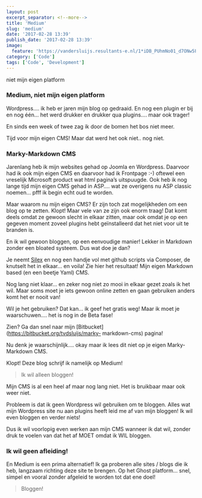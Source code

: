```yaml
---
layout: post
excerpt_separator: <!--more-->
title: 'Medium'
slug: 'medium'
date: '2017-02-28 13:39'
publish_date: '2017-02-28 13:39'
image:
  feature: 'https://vandersluijs.resultants-e.nl/1*iDB_PUhmNo01_d7ONw5F1A.jpeg'
category: ['Code']
tags: ['Code', 'Development']
---
```

niet mijn eigen platform
<!--more-->

### Medium, niet mijn eigen platform

Wordpress…. ik heb er jaren mijn blog op gedraaid. En nog een plugin er bij en
nog één… het werd drukker en drukker qua plugins…. maar ook trager!

En sinds een week of twee zag ik door de bomen het bos niet meer.

Tijd voor mijn eigen CMS! Maar dat werd het ook niet.. nog niet.

### Marky-Markdown CMS

Jarenlang heb ik mijn websites gehad op Joomla en Wordpress. Daarvoor had ik
ook mijn eigen CMS en daarvoor had ik Frontpage :-) oftewel een vreselijk
Microsoft product wat html pagina’s uitspuugde. Ook heb ik nog lange tijd mijn
eigen CMS gehad in ASP…. wat ze overigens nu ASP classic noemen… pfff ik begin
echt oud te worden.

Maar waarom nu mijn eigen CMS? Er zijn toch zat mogelijkheden om een blog op
te zetten. Klopt! Maar vele van ze zijn ook enorm traag! Dat komt deels omdat
ze gewoon slecht in elkaar zitten, maar ook omdat je op een gegeven moment
zoveel plugins hebt geïnstalleerd dat het niet voor uit te branden is.

En ik wil gewoon bloggen, op een eenvoudige manier! Lekker in Markdown zonder
een bloated systeem. Dus wat doe je dan?

Je neemt [Silex](http://silex.sensiolabs.org/) en nog een handje vol met
github scripts via Composer, de knutselt het in elkaar… en voila! Zie hier het
resultaat! Mijn eigen Markdown based (en een beetje Yaml) CMS.

Nog lang niet klaar… en zeker nog niet zo mooi in elkaar gezet zoals ik het
wil. Maar soms moet je iets gewoon online zetten en gaan gebruiken anders komt
het er nooit van!

Wil je het gebruiken? Dat kan… ik geef het gratis weg! Maar ik moet je
waarschuwen…. het is nog in de Beta fase!

Zien? Ga dan snel naar mijn [Bitbucket](https://bitbucket.org/tvdsluijs/marky-
markdown-cms) pagina!

Nu denk je waarschijnlijk…. okay maar ik lees dit niet op je eigen Marky-
Markdown CMS.

Klopt! Deze blog schrijf ik namelijk op Medium!

> Ik wil alleen bloggen!

Mijn CMS is al een heel af maar nog lang niet. Het is bruikbaar maar ook weer
niet.

Probleem is dat ik geen Wordpress wil gebruiken om te bloggen. Alles wat mijn
Wordpress site nu aan plugins heeft leid me af van mijn bloggen! Ik wil even
bloggen en verder niets!

Dus ik wil voorlopig even werken aan mijn CMS wanneer ik dat wil, zonder druk
te voelen van dat het af MOET omdat ik WIL bloggen.

### Ik wil geen afleiding!

En Medium is een prima alternatief! Ik ga proberen alle sites / blogs die ik
heb, langzaam richting deze site te brengen. Op het Ghost platform… snel,
simpel en vooral zonder afgeleid te worden tot dat ene doel!

> Bloggen!

